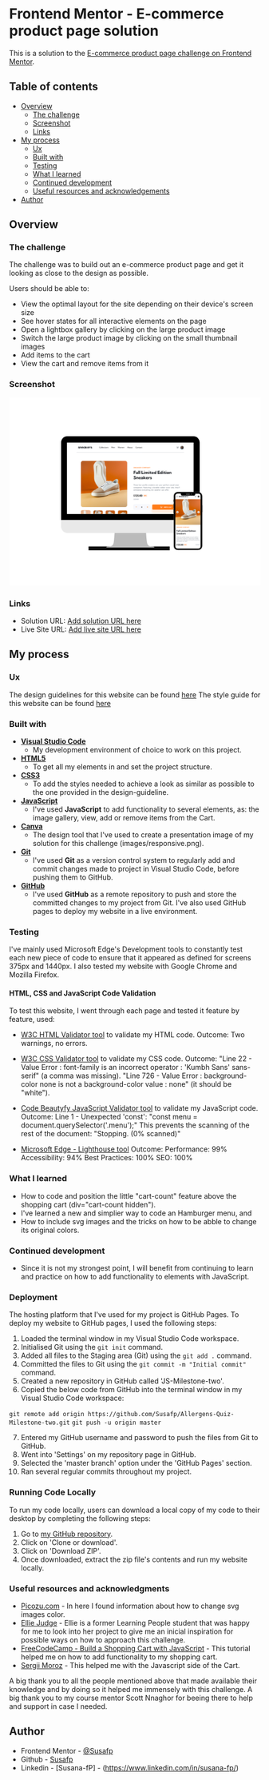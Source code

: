 # Frontend Mentor - E-commerce product page solution

This is a solution to the [E-commerce product page challenge on Frontend Mentor](https://www.frontendmentor.io/challenges/ecommerce-product-page-UPsZ9MJp6). 

## Table of contents

- [Overview](#overview)
  - [The challenge](#the-challenge)
  - [Screenshot](#screenshot)
  - [Links](#links)
- [My process](#my-process)
  - [Ux](#ux)
  - [Built with](#built-with)
  - [Testing](#testing)
  - [What I learned](#what-i-learned)
  - [Continued development](#continued-development)
  - [Useful resources and acknowledgements](#useful-resources-and-acknowledgements)
- [Author](#Author)

## Overview

### The challenge

The challenge was to build out an e-commerce product page and get it looking as close to the design as possible.

Users should be able to:

- View the optimal layout for the site depending on their device's screen size
- See hover states for all interactive elements on the page
- Open a lightbox gallery by clicking on the large product image
- Switch the large product image by clicking on the small thumbnail images
- Add items to the cart
- View the cart and remove items from it

### Screenshot

![E-commerce Product Page](images/responsive.png)

### Links

- Solution URL: [Add solution URL here](https://your-solution-url.com)
- Live Site URL: [Add live site URL here](https://your-live-site-url.com)

## My process

### Ux

The design guidelines for this website can be found [here](design-guideline)
The style guide for this website can be found [here](design-guideline/style-guide.md)

### Built with

- [**Visual Studio Code**](https://code.visualstudio.com/)
   - My development environment of choice to work on this project.
- [**HTML5**](https://developer.mozilla.org/en-US/docs/Web/Guide/HTML/HTML5)
    - To get all my elements in and set the project structure.
- [**CSS3**](https://developer.mozilla.org/en-US/docs/Web/CSS/CSS3)
    - To add the styles needed to achieve a look as similar as possible to the one provided in the design-guideline.
- [**JavaScript**](https://www.javascript.com/)
    - I've used **JavaScript** to add functionality to several elements, as: the image gallery, view, add or remove items from the Cart.
- [**Canva**](https://www.canva.com/en_gb/)
    - The design tool that I've used to create a presentation image of my solution for this challenge (images/responsive.png).
- [**Git**](https://git-scm.com/)
    - I've used **Git** as a version control system to regularly add and commit changes made to project in Visual Studio Code, before pushing them to GitHub.
- [**GitHub**](https://github.com/)
    - I've used **GitHub** as a remote repository to push and store the committed changes to my project from Git. I've also used GitHub pages to deploy my website in a live environment.

### Testing

I've mainly used Microsoft Edge's Development tools to constantly test each new piece of code to ensure that it appeared as defined for screens 375px and 1440px. I also tested my website with Google Chrome and Mozilla Firefox.

#### HTML, CSS and JavaScript Code Validation

To test this website, I went through each page and tested it feature by feature, used:

- [W3C HTML Validator tool](https://validator.w3.org/#validate_by_input) to validate my HTML code. 
Outcome: Two warnings, no errors.

- [W3C CSS Validator tool](https://jigsaw.w3.org/css-validator/#validate_by_input) to validate my CSS code.
Outcome: 
"Line 22 - Value Error : font-family is an incorrect operator : 'Kumbh Sans' sans-serif" (a comma was missing).
"Line 726 - Value Error : background-color none is not a background-color value : none" (it should be "white").

- [Code Beautyfy JavaScript Validator tool](https://codebeautify.org/jsvalidate) to validate my JavaScript code.
Outcome: 
Line 1 - Unexpected 'const': "const menu = document.querySelector('.menu');"
This prevents the scanning of the rest of the document:	"Stopping. (0% scanned)"

- [Microsoft Edge - Lighthouse tool](testing/lighthouse-report.pdf)
Outcome: 
Performance: 99%
Accessibility: 94%
Best Practices: 100%
SEO: 100%

### What I learned

- How to code and position the little "cart-count" feature above the shopping cart   (div="cart-count hidden").
- I've learned a new and simplier way to code an Hamburger menu, and
- How to include svg images and the tricks on how to be abble to change its original colors.

### Continued development

- Since it is not my strongest point, I will benefit from continuing to learn and practice on how to add functionality to elements with JavaScript.

### Deployment

The hosting platform that I've used for my project is GitHub Pages. To deploy my website to GitHub pages, I used the following steps:

1. Loaded the terminal window in my Visual Studio Code workspace.
2. Initialised Git using the `git init` command.
3. Added all files to the Staging area (Git) using the `git add .` command.
4. Committed the files to Git using the `git commit -m "Initial commit"` command.
5. Created a new repository in GitHub called 'JS-Milestone-two'.
6. Copied the below code from GitHub into the terminal window in my Visual Studio Code workspace:

```git remote add origin https://github.com/Susafp/Allergens-Quiz-Milestone-two.git```
```git push -u origin master```

7. Entered my GitHub username and password to push the files from Git to GitHub.
8. Went into 'Settings' on my repository page in GitHub.
9. Selected the 'master branch' option under the 'GitHub Pages' section.
10. Ran several regular commits throughout my project.

### Running Code Locally

To run my code locally, users can download a local copy of my code to their desktop by completing the following steps:

1. Go to [my GitHub repository](https://github.com/Susafp/Allergens-Quiz-Milestone-two.git).
2. Click on 'Clone or download'.
3. Click on 'Download ZIP'.
4. Once downloaded, extract the zip file's contents and run my website locally.

### Useful resources and acknowledgments

- [Picozu.com](https://www.picozu.com/how-to-change-the-color-of-an-svg-image) - In here I found information about how to change svg images color.
- [Ellie Judge](https://github.com/EllieJ87) - Ellie is a former Learning People student that was happy for me to look into her project to give me an inicial inspiration for possible ways on how to approach this challenge.
- [FreeCodeCamp - Build a Shopping Cart with JavaScript](https://youtu.be/cT_ZYrS3tKc) - This tutorial helped me on how to add functionality to my shopping cart.
- [Sergii Moroz](https://github.com/sergii-moroz/E-commerce_product_page/blob/main/index.html) - This helped me with the Javascript side of the Cart.

A big thank you to all the people mentioned above that made available their knowledge and by doing so it helped me immensely with this challenge.
A big thank you to my course mentor Scott Nnaghor for beeing there to help and support in case I needed.

## Author

- Frontend Mentor - [@Susafp](https://www.frontendmentor.io/home)
- Github - [Susafp](https://github.com/Susafp)
- Linkedin - [Susana-fP] - (https://www.linkedin.com/in/susana-fp/)


